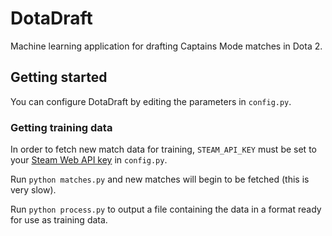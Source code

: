 # DotaDraft
Machine learning application for drafting Captains Mode matches in Dota 2.

## Getting started

You can configure DotaDraft by editing the parameters in `config.py`.

### Getting training data
In order to fetch new match data for training, `STEAM_API_KEY` must be set to your [Steam Web API key](https://steamcommunity.com/dev/apikey) in `config.py`.

Run `python matches.py` and new matches will begin to be fetched (this is very slow).

Run `python process.py` to output a file containing the data in a format ready for use as training data.
